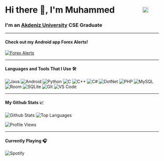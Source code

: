 # Hi there 👋, I'm Muhammed <a href="https://linkedin.com/in/muhammedabbas" target="blank"> <img style="margin-left:3em;" src="https://svgshare.com/i/Ugu.svg" alt="muhammedabbas" height="20" width="20" /></a>

### I'm an [Akdeniz University][akdeniz] CSE Graduate

---

#### Check out my Android app Forex Alerts!

[![Forex Alerts](https://svgshare.com/i/UzV.svg)](https://play.google.com/store/apps/details?id=mobas.forex.alerts)

---

#### Languages and Tools That I Use 🛠

![Java](https://img.shields.io/badge/-Java-5B4638?style=flat-square&logo=java&logoColor=ffffff)
![Android](https://img.shields.io/badge/-Android%20Studio-a4c639?style=flat-square&logo=android-studio&logoColor=ffffff)
![Python](https://img.shields.io/badge/-Python-3776AB?style=flat-square&logo=python&logoColor=ffffff)
![C](https://img.shields.io/badge/-C-A8B9CC?style=flat-square&logo=c&logoColor=ffffff)
![C++](https://img.shields.io/badge/-C++-4e77d5?style=flat-square&logo=c%2B%2B&logoColor=ffffff)
![C#](https://img.shields.io/badge/-C%20Sharp-a045b2?style=flat-square&logo=c-sharp&logoColor=ffffff)
![DotNet](https://img.shields.io/badge/-.NET-239bff?style=flat-square&logo=.net&logoColor=ffffff)
![PHP](https://img.shields.io/badge/-PHP-3776AB?style=flat-square&logo=php&logoColor=ffffff)
![MySQL](https://img.shields.io/badge/-MySQL-e5ac07?style=flat-square&logo=mysql&logoColor=ffffff)
![Room](https://img.shields.io/badge/-Realm-e05470?style=flat-square&logo=realm&logoColor=ffffff)
![SQLite](https://img.shields.io/badge/-SQLite-3671f9?style=flat-square&logo=sqlite&logoColor=ffffff)
![Git](https://img.shields.io/badge/-Git-%23F05032?style=flat-square&logo=git&logoColor=%23ffffff)
![VS Code](http://img.shields.io/badge/-VS%20Code-007ACC?style=flat-square&logo=visual-studio-code&logoColor=ffffff)

---

#### My Github Stats 📈

![Github Stats](https://github-readme-stats.vercel.app/api?username=muabas&show_icons=true&locale=en&theme=tokyonight&hide_border=true&count_private=true&hide=prs,issues&hide_title=true)
![Top Languages](https://github-readme-stats.vercel.app/api/top-langs?username=muabas&show_icons=true&locale=en&layout=compact&theme=tokyonight&hide_border=true&hide_title=true)


![Profile Views](https://komarev.com/ghpvc/?username=muabas)

---

#### Currently Playing 🎧

![Spotify](https://novatorem-muabas.vercel.app/api/spotify)

[akdeniz]: http://cse.akdeniz.edu.tr/
[forex]: https://play.google.com/store/apps/details?id=mobas.forex.alerts
